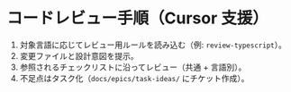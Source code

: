 # コードレビュー手順（Cursor 支援）

1. 対象言語に応じてレビュー用ルールを読み込む（例: `review-typescript`）。
2. 変更ファイルと設計意図を提示。
3. 参照されるチェックリストに沿ってレビュー（共通 + 言語別）。
4. 不足点はタスク化（`docs/epics/task-ideas/` にチケット作成）。
